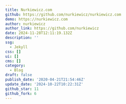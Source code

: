 ```yaml
---
title: Nurkiewicz.com
github: https://github.com/nurkiewicz/nurkiewicz.com
demo: https://nurkiewicz.com
author: nurkiewicz
author_link: https://github.com/nurkiewicz
date: 2024-11-28T12:11:19.132Z
description: ''
ssg:
  - Jekyll
css: []
ui: []
cms: []
category:
  - Blog
draft: false
publish_date: '2020-04-21T21:54:46Z'
update_date: '2024-10-22T10:22:31Z'
github_star: 11
github_fork: 6
---
```

